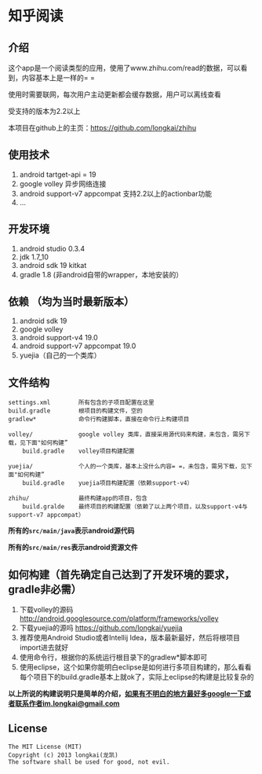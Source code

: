 知乎阅读
========

## 介绍
这个app是一个阅读类型的应用，使用了www.zhihu.com/read的数据，可以看到，内容基本上是一样的= =

使用时需要联网，每次用户主动更新都会缓存数据，用户可以离线查看

受支持的版本为2.2以上

本项目在github上的主页：https://github.com/longkai/zhihu

## 使用技术
1. android tartget-api = 19
2. google volley 异步网络连接
3. android support-v7 appcompat 支持2.2以上的actionbar功能
4. ...

## 开发环境
1. android studio 0.3.4
2. jdk 1.7_10
3. android sdk 19 kitkat
4. gradle 1.8 (非android自带的wrapper，本地安装的）

## 依赖 （均为当时最新版本）
1. android sdk 19
2. google volley
3. android support-v4 19.0
4. android support-v7 appcompat 19.0
5. yuejia（自己的一个类库）

## 文件结构
```
settings.xml        所有包含的子项目配置在这里
build.gradle        根项目的构建文件，空的
gradlew*            命令行构建脚本，直接在命令行上构建项目

volley/             google volley 类库，直接采用源代码来构建，未包含，需另下载，见下面"如何构建”
    build.gradle    volley项目构建配置

yuejia/             个人的一个类库，基本上没什么内容= =，未包含，需另下载，见下面"如何构建”
    build.gradle    yuejia项目构建配置（依赖support-v4）

zhihu/              最终构建app的项目，包含
    build.gralde    最终项目的构建配置（依赖了以上两个项目，以及support-v4与support-v7 appcompat）
```

**所有的`src/main/java`表示android源代码**

**所有的`src/main/res`表示android资源文件**

## 如何构建（首先确定自己达到了开发环境的要求，gradle非必需）
1. 下载volley的源码 http://android.googlesource.com/platform/frameworks/volley
2. 下载yuejia的源吗 https://github.com/longkai/yuejia
3. 推荐使用Android Studio或者Intellij Idea，版本最新最好，然后将根项目import进去就好
4. 使用命令行，根据你的系统运行根目录下的gradlew*脚本即可
5. 使用eclipse，这个如果你能明白eclipse是如何进行多项目构建的，那么看看每个项目下的build.gradle基本上就ok了，实际上eclipse的构建是比较复杂的

**以上所说的构建说明只是简单的介绍，如果有不明白的地方最好多google一下或者联系作者im.longkai@gmail.com**

## License
```
The MIT License (MIT)
Copyright (c) 2013 longkai(龙凯)
The software shall be used for good, not evil.
```